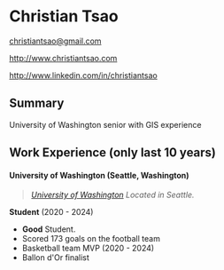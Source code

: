 # Christian Tsao

christiantsao@gmail.com

http://www.christiantsao.com

http://www.linkedin.com/in/christiantsao

## Summary

University of Washington senior with GIS experience

## Work Experience (only last 10 years)

#### University of Washington (Seattle, Washington)
>*[University of Washington] Located in Seattle.*

**Student** (2020 - 2024)

- **Good** Student.
- Scored 173 goals on the football team
- Basketball team MVP (2020 - 2024)
- Ballon d'Or finalist


[University of Washington]: http://www.washington.edu